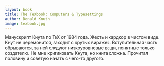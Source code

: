 ```yaml
---
layout: book
title: The TeXbook: Computers & Typesettings
author: Donald Knuth
image: texbook.jpg
---
```


Манускрипт Кнута по TeX от 1984 года. Жесть и хардкор в чистом виде. Кнут не
церемонится, заходит с крутых виражей. Вступительная часть обрываются, за ней
следуют низкоуровневые вещи, понятные только создателю. Не мне критиковать
Кнута, но книга сложна. Прочитал половину и советую начать с чего-то другого.
